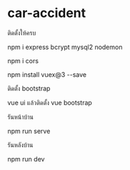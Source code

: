 # car-accident

ติดตั้งให้ครบ

npm i express bcrypt mysql2 nodemon

npm i cors

npm install vuex@3 --save

ติดตั้ง bootstrap

vue ui
แล้วติดตั้ง vue bootstrap

รันหน้าบ้าน

npm run serve

รันหลังบ้าน

npm run dev
